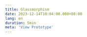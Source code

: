 ```yaml
---
title: Glassmorphism
date: 2023-12-14T10:04:00.000+08:00
lang: en
duration: 5min
meta: 'View Prototype'
---
```


<Title />

<Glassmorphism />
